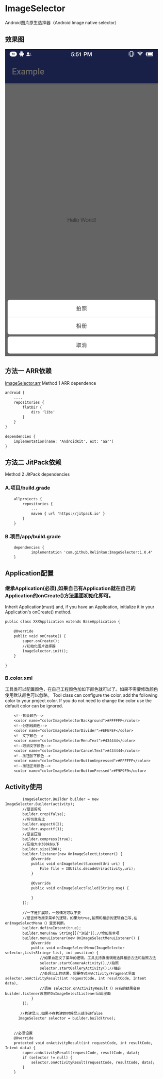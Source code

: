 # ImageSelector
Android图片原生选择器（Android Image native selector）
## 效果图
![img](https://github.com/RelinRan/ImageSelector/blob/master/image_selector.png)
## 方法一  ARR依赖
[ImageSelector.arr](https://github.com/RelinRan/ImageSelector/blob/master/ImageSelector.aar)
Method 1 ARR dependence
```
android {
    ....
    repositories {
        flatDir {
            dirs 'libs'
        }
    }
}

dependencies {
    implementation(name: 'AndroidKit', ext: 'aar')
}

```

## 方法二   JitPack依赖
Method 2 JitPack dependencies
### A.项目/build.grade
```
	allprojects {
		repositories {
			...
			maven { url 'https://jitpack.io' }
		}
	}
```
### B.项目/app/build.grade
```
	dependencies {
	        implementation 'com.github.RelinRan:ImageSelector:1.0.4'
	}
```


## Application配置

### 继承Application(必须),如果自己有Application就在自己的Application的onCreate()方法里面初始化即可。
Inherit Application(must) and, if you have an Application, initialize it in your Application's onCreate() method.
```
public class XXXApplication extends BaseApplication {

    @Override
    public void onCreate() {
        super.onCreate();
        //初始化图片选择器
        ImageSelector.init();
    }

}
```
### B.color.xml
工具类可以配置颜色，在自己工程颜色加如下颜色就可以了。如果不需要修改颜色使用默认颜色可以忽略。
Tool class can configure the color, add the following color to your project color. If you do not need to change the color use the default color can be ignored.
```
    <!--背景颜色-->
    <color name="colorImageSelectorBackground">#FFFFFF</color>
    <!--分割线颜色-->
    <color name="colorImageSelectorDivider">#EFEFEF</color>
    <!--文字颜色-->
    <color name="colorImageSelectorMenuText">#434444</color>
    <!--取消文字颜色-->
    <color name="colorImageSelectorCancelText">#434444</color>
    <!--按钮按下颜色-->
    <color name="colorImageSelectorButtonUnpressed">#FFFFFF</color>
    <!--按钮正常颜色-->
    <color name="colorImageSelectorButtonPressed">#F9F9F9</color>
```

## Activity使用
```
        ImageSelector.Builder builder = new ImageSelector.Builder(activity);
        //是否剪切
        builder.crop(false);
        //剪切宽高比
        builder.aspectX(2);
        builder.aspectY(1);
        //是否压缩
        builder.compress(true);
        //压缩大小300kb以下
        builder.size(300);
        builder.listener(new OnImageSelectListener() {
            @Override
            public void onImageSelectSucceed(Uri uri) {
                File file = IOUtils.decodeUri(activity,uri);
            }

            @Override
            public void onImageSelectFailed(String msg) {

            }
        });

        //一下是扩展项，一般情况可以不要
        //是否修改原来菜单的逻辑，如果为true,拍照和相册的逻辑自己写,在onImageSelectMenu（）里面判断。
        builder.defineIntent(true);
        builder.menu(new String[]{"测试"});//增加菜单项
        builder.menuListener(new OnImageSelectMenuListener() {
            @Override
            public void onImageSelectMenu(ImageSelector selector,List<String> list, int position) {
                //如果自定义了菜单的逻辑，工具支持直接调用选择相册方法和拍照方法
                selector.startCameraActivity();//拍照
                selector.startGalleryActivity();//相册
                //处理以上的结果，需要在对应Activity/Fragment里面 selector.onActivityResult(int requestCode, int resultCode, Intent data),
                //调用 selector.onActivityResult（）只有的结果会在builder.listener设置的OnImageSelectListener回调里面
            }
        });

       //构建显示,如果不在构建的时候显示就传递false
      ImageSelector selector = builder.build(true);


    //必须设置
    @Override
    protected void onActivityResult(int requestCode, int resultCode, Intent data) {
        super.onActivityResult(requestCode, resultCode, data);
        if (selector != null) {
            selector.onActivityResult(requestCode, resultCode, data);
        }
    }

```
